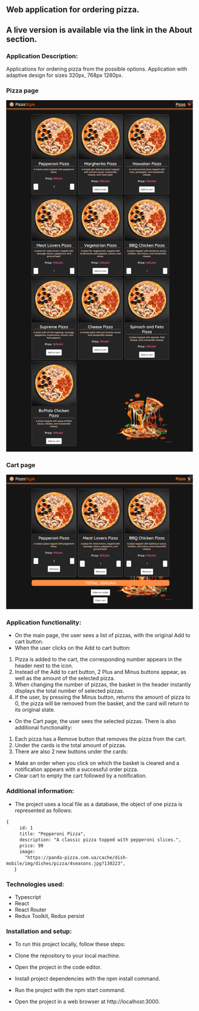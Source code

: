 ## Web application for ordering pizza.

## A live version is available via the link in the About section.

### Application Description:

Applications for ordering pizza from the possible options. Application with adaptive design for sizes 320px, 768px 1280px.

### Pizza page

<img src="./src/assets/images/pizza-page.png">

### Cart page

<img src="./src/assets/images/cart-page.png">

### Application functionality:

- On the main page, the user sees a list of pizzas, with the original Add to cart button.
- When the user clicks on the Add to cart button:

1. Pizza is added to the cart, the corresponding number appears in the header next to the icon.
2. Instead of the Add to cart button, 2 Plus and Minus buttons appear, as well as the amount of the selected pizza.
3. When changing the number of pizzas, the basket in the header instantly displays the total number of selected pizzas.
4. If the user, by pressing the Minus button, returns the amount of pizza to 0, the pizza will be removed from the basket, and the card will return to its original state.

- On the Cart page, the user sees the selected pizzas. There is also additional functionality:

1. Each pizza has a Remove button that removes the pizza from the cart.
2. Under the cards is the total amount of pizzas.
3. There are also 2 new buttons under the cards:

- Make an order when you click on which the basket is cleared and a notification appears with a successful order
  pizza.
- Clear cart to empty the cart followed by a notification.

### Additional information:

- The project uses a local file as a database, the object of one pizza is represented as follows:

```
{
     id: 1
     title: "Pepperoni Pizza",
     description: "A classic pizza topped with pepperoni slices.",
     price: 99
     image:
       "https://panda-pizza.com.ua/cache/dish-mobile/img/dishes/pizza/4seasons.jpg?130223",
   }
```

### Technologies used:

- Typescript
- React
- React Router
- Redux Toolkit, Redux persist

### Installation and setup:

- To run this project locally, follow these steps:

- Clone the repository to your local machine.
- Open the project in the code editor.
- Install project dependencies with the npm install command.
- Run the project with the npm start command.
- Open the project in a web browser at http://localhost:3000.
